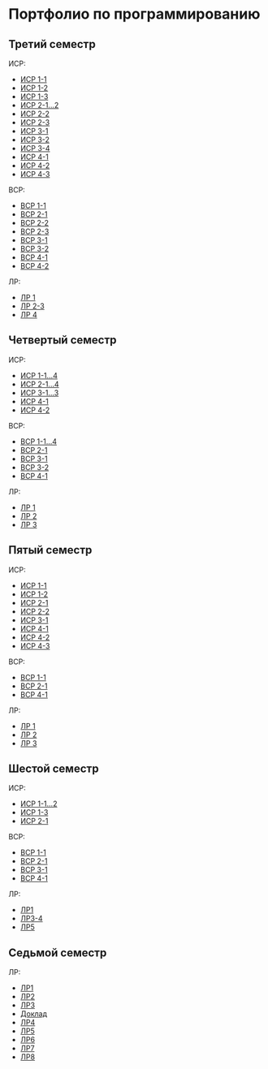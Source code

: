 # Портфолио по программированию

## Третий семестр 
ИСР:
* [ИСР 1-1](sem3/1/ИСР/task1.docx)
* [ИСР 1-2](sem3/1/ИСР/task2.py)
* [ИСР 1-3](sem3/1/ИСР/task3.py)
* [ИСР 2-1...2](sem3/2/ИСР/task1-2.py)
* [ИСР 2-2](sem3/2/ИСР/task3.py)
* [ИСР 2-3](sem3/2/ИСР/task4.py)
* [ИСР 3-1](sem3/3/ИСР/task1.pdf)
* [ИСР 3-2](sem3/3/ИСР/task2.py)
* [ИСР 3-4](sem3/3/ИСР/task4.py)
* [ИСР 4-1](sem3/4/ИСР/task1)
* [ИСР 4-2](sem3/4/ИСР/task2)
* [ИСР 4-3](sem3/4/ИСР/task3)


ВСР:
* [ВСР 1-1](sem3/1/ВСР/task1.pdf)
* [ВСР 2-1](sem3/2/ВСР/task1.pdf)
* [ВСР 2-2](sem3/2/ВСР/task2.py)
* [ВСР 2-3](sem3/2/ВСР/task3.py)
* [ВСР 3-1](sem3/3/ВСР/task1.py)
* [ВСР 3-2](sem3/3/ВСР/task2.py)
* [ВСР 4-1](sem3/4/ВСР/task2)
* [ВСР 4-2](sem3/4/ВСР/task1.pdf)


ЛР:
* [ЛР 1](sem3/ЛР/ЛР1/simplescript.py)
* [ЛР 2-3](sem3/ЛР/ЛР2-3/main.py)
* [ЛР 4](sem3/ЛР/ЛР4/json_parser/main.py)


## Четвертый семестр
ИСР:
* [ИСР 1-1...4](sem4/1/ИСР/task1-4)
* [ИСР 2-1...4](sem4/2/ИСР/task1-4.py)
* [ИСР 3-1...3](sem4/3/ИСР/task1-3.py)
* [ИСР 4-1](sem4/4/ИСР/task1.py)
* [ИСР 4-2](sem4/4/ИСР/task2.py)

ВСР:
* [ВСР 1-1...4](sem4/1/ВСР/task1)
* [ВСР 2-1](sem4/2/ВСР/task1.py)
* [ВСР 3-1](sem4/3/ВСР/task1)
* [ВСР 3-2](sem4/3/ВСР/task2)
* [ВСР 4-1](sem4/4/ВСР/main.py)

ЛР:
* [ЛР 1](sem4/ЛР/ЛР1)
* [ЛР 2](sem4/ЛР/ЛР2/sql)
* [ЛР 3](sem4/ЛР/ЛР3)

## Пятый семестр
ИСР:
* [ИСР 1-1](sem5/1/ИСР/task1.ipynb)
* [ИСР 1-2](sem5/1/ИСР/task2)
* [ИСР 2-1](sem5/2/ИСР/task1.py)
* [ИСР 2-2](sem5/2/ИСР/task2.py)
* [ИСР 3-1](sem5/3/ИСР/task1.py)
* [ИСР 4-1](sem5/4/ИСР/task1.py)
* [ИСР 4-2](sem5/4/ИСР/task2.py)
* [ИСР 4-3](sem5/4/ИСР/task3.py)

ВСР:
* [ВСР 1-1](sem5/1/ВСР/task1.py)
* [ВСР 2-1](sem5/2/ВСР/task1.py)
* [ВСР 4-1](sem5/4/ВСР/task1.py)

ЛР:
* [ЛР 1](sem5/ЛР/ЛР1_Requests)
* [ЛР 2](sem5/ЛР/ЛР2_Удаленный_импорт)
* [ЛР 3](sem5/ЛР/ЛР3_Чат)

## Шестой семестр
ИСР:
* [ИСР 1-1...2](sem6/1/ИСР/task1-2.py)
* [ИСР 1-3](sem6/1/ИСР/task3.py)
* [ИСР 2-1](sem6/2/ИСР/task1.py)

ВСР:
* [ВСР 1-1](sem6/1/ВСР/task1.py)
* [ВСР 2-1](sem6/2/ВСР/task1/task.py)
* [ВСР 3-1](sem6/3/ВСР/task1)
* [ВСР 4-1](sem6/4/ВСР/task1)

ЛР:
* [ЛР1](sem6/Лабораторные_работы/ЛР1-2/LR)
* [ЛР3-4](sem6/Лабораторные_работы/ЛР3-4/main.py)
* [ЛР5](https://colab.research.google.com/drive/1q3dNuVBNwP-0HYgsty19t-L9n_OYOtAx?usp=sharing)

## Седьмой семестр

ЛР:
* [ЛР1](https://replit.com/@DenisNyukhalov/sem7-task1#main.py)
* [ЛР2](https://hub.docker.com/r/denisnyux/prog-lr1)
* [ЛР3](sem7/lr3)
* [Доклад](https://github.com/DenisNyux/ci-proj)
* [ЛР4](https://github.com/DenisNyux/flask_react)
* [ЛР5](https://replit.com/@DenisNyukhalov/LR5-sem7#main.py)
* [ЛР6](https://replit.com/@DenisNyukhalov/LR6-sem7#main.py)
* [ЛР7](sem7/sitelr)
* [ЛР8](https://github.com/DenisNyux/django-sample)


